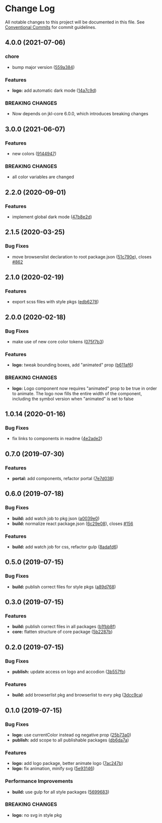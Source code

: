 # Change Log

All notable changes to this project will be documented in this file.
See [Conventional Commits](https://conventionalcommits.org) for commit guidelines.

## 4.0.0 (2021-07-06)

### chore

- bump major version ([559a384](https://github.com/fremtind/jokul/commit/559a384a5315931ad2ea7acc8328b383acbdbd8b))

### Features

- **logo:** add automatic dark mode ([14a7c9d](https://github.com/fremtind/jokul/commit/14a7c9dc03eb1c64280899ed0dd77a58cd19f281))

### BREAKING CHANGES

- Now depends on jkl-core 6.0.0, which introduces breaking changes

## 3.0.0 (2021-06-07)

### Features

-   new colors ([9144947](https://github.com/fremtind/jokul/commit/9144947766c73fbe5eaac3372495006e3b89dec7))

### BREAKING CHANGES

-   all color variables are changed

## 2.2.0 (2020-09-01)

### Features

-   implement global dark mode ([47b8e2d](https://github.com/fremtind/jokul/commit/47b8e2dc0abcd366212fc67f306f8523a63d11c8))

## 2.1.5 (2020-03-25)

### Bug Fixes

-   move browserslist declaration to root package.json ([51c790e](https://github.com/fremtind/jokul/commit/51c790ea79ca3d667871380c6bfbe85a5738920b)), closes [#862](https://github.com/fremtind/jokul/issues/862)

## 2.1.0 (2020-02-19)

### Features

-   export scss files with style pkgs ([edb6278](https://github.com/fremtind/jokul/commit/edb627838075d3d613ae78b6aae765c81067ba6a))

## 2.0.0 (2020-02-18)

### Bug Fixes

-   make use of new core color tokens ([075f7b3](https://github.com/fremtind/jokul/commit/075f7b37920805bf780120247461d79c3d8c406e))

### Features

-   **logo:** tweak bounding boxes, add "animated" prop ([b611af6](https://github.com/fremtind/jokul/commit/b611af69747b425a602eeb2ac02819912464250b))

### BREAKING CHANGES

-   **logo:** Logo component now requires "animated" prop to be true in order to animate. The logo now fills the
    entire width of the component, including the symbol version when "animated" is set to false

## 1.0.14 (2020-01-16)

### Bug Fixes

-   fix links to components in readme ([4e2ade2](https://github.com/fremtind/jokul/commit/4e2ade2f71d4fa1bd80e4e3d823691589207b641))

## 0.7.0 (2019-07-30)

### Features

-   **portal:** add components, refactor portal ([7e7d038](https://github.com/fremtind/jokul/commit/7e7d038))

## 0.6.0 (2019-07-18)

### Bug Fixes

-   **build:** add watch job to pkg json ([a0039e0](https://github.com/fremtind/jokul/commit/a0039e0))
-   **build:** normalize react package.json ([6c29e08](https://github.com/fremtind/jokul/commit/6c29e08)), closes [#156](https://github.com/fremtind/jokul/issues/156)

### Features

-   **build:** add watch job for css, refactor gulp ([8adafd6](https://github.com/fremtind/jokul/commit/8adafd6))

## 0.5.0 (2019-07-15)

### Bug Fixes

-   **build:** publish correct files for style pkgs ([a89d768](https://github.com/fremtind/jokul/commit/a89d768))

## 0.3.0 (2019-07-15)

### Features

-   **build:** publish correct files in all packages ([b1fbb8f](https://github.com/fremtind/jokul/commit/b1fbb8f))
-   **core:** flatten structure of core package ([5b2287b](https://github.com/fremtind/jokul/commit/5b2287b))

## 0.2.0 (2019-07-15)

### Bug Fixes

-   **publish:** update access on logo and accodion ([3b557fb](https://github.com/fremtind/jokul/commit/3b557fb))

### Features

-   **build:** add browserlist pkg and browserlist to evry pkg ([3dcc9ca](https://github.com/fremtind/jokul/commit/3dcc9ca))

## 0.1.0 (2019-07-15)

### Bug Fixes

-   **logo:** use currentColor instead og negative prop ([25b73a0](https://github.com/fremtind/jokul/commit/25b73a0))
-   **publish:** add scope to all publishable packages ([db6da7a](https://github.com/fremtind/jokul/commit/db6da7a))

### Features

-   **logo:** add logo package, better animate logo ([7ac247b](https://github.com/fremtind/jokul/commit/7ac247b))
-   **logo:** fix animation, minify svg ([5e93146](https://github.com/fremtind/jokul/commit/5e93146))

### Performance Improvements

-   **build:** use gulp for all style packages ([5699683](https://github.com/fremtind/jokul/commit/5699683))

### BREAKING CHANGES

-   **logo:** no svg in style pkg
